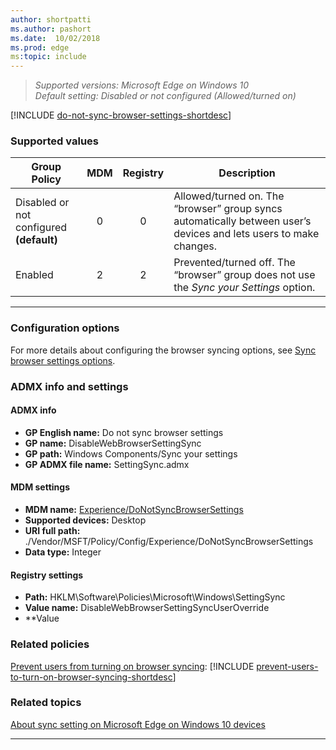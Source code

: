 ```yaml
---
author: shortpatti
ms.author: pashort
ms.date:  10/02/2018
ms.prod: edge
ms:topic: include
---
```


<!-- ## Do not sync browser settings  -->
>*Supported versions: Microsoft Edge on Windows 10*<br>
>*Default setting:  Disabled or not configured (Allowed/turned on)*

[!INCLUDE [do-not-sync-browser-settings-shortdesc](../shortdesc/do-not-sync-browser-settings-shortdesc.md)]

### Supported values

|Group Policy  |MDM |Registry |Description |
|---|:---:|:---:|---|
|Disabled or not configured<br>**(default)** |0 |0 |Allowed/turned on. The “browser” group syncs automatically between user’s devices and lets users to make changes. |
|Enabled |2 |2 |Prevented/turned off.  The “browser” group does not use the _Sync your Settings_ option. |
---

### Configuration options

For more details about configuring the browser syncing options, see [Sync browser settings options](../group-policies/sync-browser-settings-gp.md).


### ADMX info and settings
#### ADMX info
- **GP English name:** Do not sync browser settings
- **GP name:** DisableWebBrowserSettingSync
- **GP path:** Windows Components/Sync your settings
- **GP ADMX file name:** SettingSync.admx

#### MDM settings
- **MDM name:** [Experience/DoNotSyncBrowserSettings](https://docs.microsoft.com/en-us/windows/client-management/mdm/policy-csp-experience#experience-donotsyncbrowsersetting)
- **Supported devices:** Desktop
- **URI full path:** ./Vendor/MSFT/Policy/Config/Experience/DoNotSyncBrowserSettings
- **Data type:** Integer

#### Registry settings
- **Path:** HKLM\\Software\Policies\Microsoft\Windows\SettingSync
- **Value name:** DisableWebBrowserSettingSyncUserOverride
- **Value

### Related policies

[Prevent users from turning on browser syncing](../available-policies.md#prevent-users-from-turning-on-browser-syncing): [!INCLUDE [prevent-users-to-turn-on-browser-syncing-shortdesc](../shortdesc/prevent-users-to-turn-on-browser-syncing-shortdesc.md)]



### Related topics

[About sync setting on Microsoft Edge on Windows 10 devices](https://windows.microsoft.com/windows-10/about-sync-settings-on-windows-10-devices)
<p><p>
<hr>
